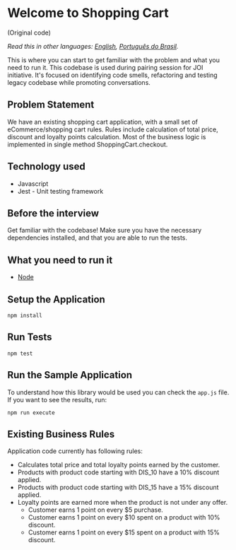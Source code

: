 # Welcome to Shopping Cart 

(Original code)

*Read this in other languages: [English](README.md), [Português do Brasil](README.pt-br.md).*

This is where you can start to get familiar with the problem and what you need to run it.
This codebase is used during pairing session for JOI initiative.
It's focused on identifying code smells, refactoring and testing legacy codebase while promoting
conversations.

## Problem Statement

We have an existing shopping cart application, with a small set of eCommerce/shopping cart rules. Rules include calculation of total price, discount and loyalty points calculation. Most of the business logic is implemented in single method ShoppingCart.checkout.

## Technology used

- Javascript
- Jest - Unit testing framework

## Before the interview

Get familiar with the codebase! Make sure you have the necessary dependencies installed, and that you are able to run the tests.

## What you need to run it

- [Node](https://nodejs.org/en/download/)

## Setup the Application

```console
npm install
```

## Run Tests

```console
npm test
```

## Run the Sample Application

To understand how this library would be used you can check the `app.js` file. If you want to see the results, run:

```console
npm run execute
```

## Existing Business Rules

Application code currently has following rules:

- Calculates total price and total loyalty points earned by the customer.
- Products with product code starting with DIS_10 have a 10% discount applied.
- Products with product code starting with DIS_15 have a 15% discount applied.
- Loyalty points are earned more when the product is not under any offer.
  - Customer earns 1 point on every \$5 purchase.
  - Customer earns 1 point on every \$10 spent on a product with 10% discount.
  - Customer earns 1 point on every \$15 spent on a product with 15% discount.
